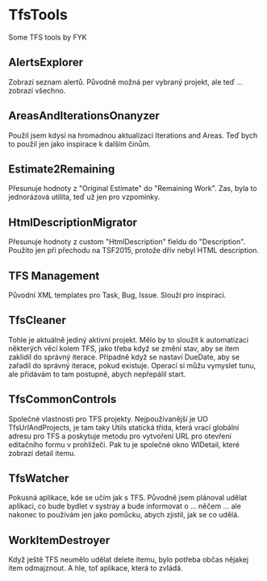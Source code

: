 # TfsTools
Some TFS tools by FYK
## AlertsExplorer
Zobrazí seznam alertů. Původně možná per vybraný projekt, ale teď ... zobrazí všechno.
## AreasAndIterationsOnanyzer
Použil jsem kdysi na hromadnou aktualizaci Iterations and Areas. Teď bych to použil jen jako inspirace k dalším činům.
## Estimate2Remaining
Přesunuje hodnoty z "Original Estimate" do "Remaining Work". Zas, byla to jednorázová utilita, teď už jen pro vzpomínky.
## HtmlDescriptionMigrator
Přesunuje hodnoty z custom "HtmlDescription" fieldu do "Description". Použito jen při přechodu na TSF2015, protože dřív nebyl HTML description.
## TFS Management
Původní XML templates pro Task, Bug, Issue. Slouží pro inspiraci.
## TfsCleaner
Tohle je aktuálně jediný aktivní projekt. Mělo by to sloužit k automatizaci některých věcí kolem TFS, jako třeba když se změní stav, aby se item zaklidil do správný iterace.
Případně když se nastaví DueDate, aby se zařadil do správný iterace, pokud existuje. Operací si můžu vymyslet tunu, ale přidávám to tam postupně, abych nepřepálil start.
## TfsCommonControls
Společné vlastnosti pro TFS projekty. Nejpoužívanější je UO TfsUrlAndProjects, je tam taky Utils statická třída,
která vrací globální adresu pro TFS a poskytuje metodu pro vytvoření URL pro otevření editačního formu v prohližeči.
Pak tu je společné okno WIDetail, které zobrazí detail itemu.
## TfsWatcher
Pokusná aplikace, kde se učím jak s TFS. Původně jsem plánoval udělat aplikaci, co bude bydlet v systray a bude informovat o ... něčem ... ale nakonec to používám jen jako pomůcku, abych zjistil, jak se co udělá.
## WorkItemDestroyer
Když ještě TFS neumělo udělat delete itemu, bylo potřeba občas nějakej item odmajznout. A hle, toť aplikace, která to zvládá.

